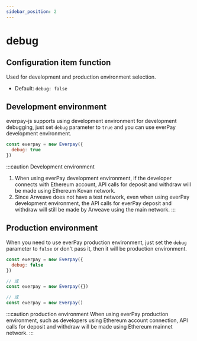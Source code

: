 ```yaml
---
sidebar_position: 2
---
```


# debug

## Configuration item function

Used for development and production environment selection.
* Default: `debug: false`

## Development environment

everpay-js supports using development environment for development debugging, just set `debug` parameter to `true` and you can use everPay development environment.

```js
const everpay = new Everpay({
  debug: true
})
```

:::caution Development environment
1. When using everPay development environment, if the developer connects with Ethereum account, API calls for deposit and withdraw will be made using Ethereum Kovan network.
2. Since Arweave does not have a test network, even when using everPay development environment, the API calls for everPay deposit and withdraw will still be made by Arweave using the main network.
:::

## Production environment

When you need to use everPay production environment, just set the `debug` parameter to `false` or don't pass it, then it will be production environment.

```js
const everpay = new Everpay({
  debug: false
})

// 或
const everpay = new Everpay({})

// 或
const everpay = new Everpay()
```

:::caution production environment
When using everPay production environment, such as developers using Ethereum account connection, API calls for deposit and withdraw will be made using Ethereum mainnet network.
:::